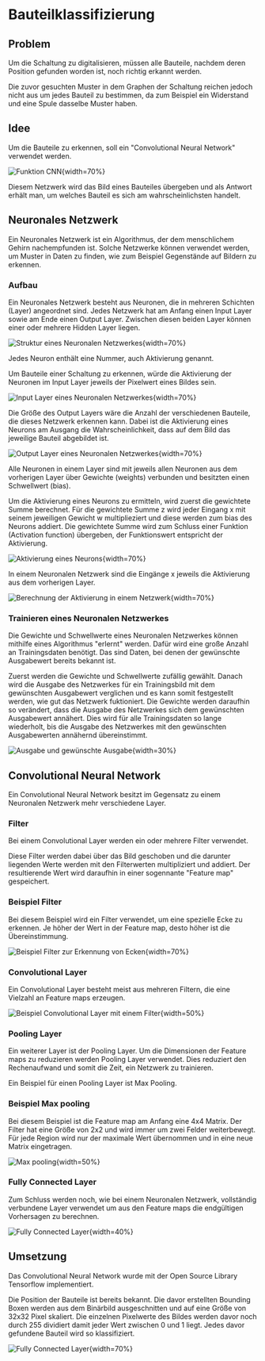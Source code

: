# Bauteilklassifizierung

## Problem

Um die Schaltung zu digitalisieren, müssen alle Bauteile, nachdem deren Position gefunden worden ist, noch richtig erkannt werden.

Die zuvor gesuchten Muster in dem Graphen der Schaltung reichen jedoch nicht aus um jedes Bauteil zu bestimmen, da zum Beispiel ein Widerstand und eine Spule dasselbe Muster haben.

## Idee

Um die Bauteile zu erkennen, soll ein "Convolutional Neural Network" verwendet werden.

![Funktion CNN](.\Dateien\cnn.png){width=70%}

Diesem Netzwerk wird das Bild eines Bauteiles übergeben und als Antwort erhält man, um welches Bauteil es sich am wahrscheinlichsten handelt.

## Neuronales Netzwerk

Ein Neuronales Netzwerk ist ein Algorithmus, der dem menschlichem Gehirn nachempfunden ist. Solche Netzwerke können verwendet werden, um Muster in Daten zu finden, wie zum Beispiel Gegenstände auf Bildern zu erkennen.

### Aufbau

Ein Neuronales Netzwerk besteht aus Neuronen, die in mehreren Schichten (Layer) angeordnet sind. Jedes Netzwerk hat am Anfang einen Input Layer sowie am Ende einen Output Layer. Zwischen diesen beiden Layer können einer oder mehrere Hidden Layer liegen.

![Struktur eines Neuronalen Netzwerkes](.\Dateien\aufbauNN.png){width=70%}

Jedes Neuron enthält eine Nummer, auch Aktivierung genannt.

Um Bauteile einer Schaltung zu erkennen, würde die Aktivierung der Neuronen im Input Layer jeweils der Pixelwert eines Bildes sein.

![Input Layer eines Neuronalen Netzwerkes](.\Dateien\inputLayer.png){width=70%}

Die Größe des Output Layers wäre die Anzahl der verschiedenen Bauteile, die dieses Netzwerk erkennen kann. Dabei ist die Aktivierung eines Neurons am Ausgang die Wahrscheinlichkeit, dass auf dem Bild das jeweilige Bauteil abgebildet ist. 

![Output Layer eines Neuronalen Netzwerkes](.\Dateien\outputLayer.png){width=70%}


Alle Neuronen in einem Layer sind mit jeweils allen Neuronen aus dem vorherigen Layer über Gewichte (weights) verbunden und besitzten einen Schwellwert (bias).


Um die Aktivierung eines Neurons zu ermitteln, wird zuerst die gewichtete Summe berechnet. Für die gewichtete Summe z wird jeder Eingang x mit seinem jeweiligen Gewicht w multiplieziert und diese werden zum bias des Neurons addiert. Die gewichtete Summe wird zum Schluss einer Funktion (Activation function) übergeben, der Funktionswert entspricht der Aktivierung.

![Aktivierung eines Neurons](.\Dateien\singleNeuron.png){width=70%}

In einem Neuronalen Netzwerk sind die Eingänge x jeweils die Aktivierung aus dem vorherigen Layer.

![Berechnung der Aktivierung in einem Netzwerk](.\Dateien\calculate.png){width=70%}

### Trainieren eines Neuronalen Netzwerkes

Die Gewichte und Schwellwerte eines Neuronalen Netzwerkes können mithilfe eines Algorithmus "erlernt" werden.
Dafür wird eine große Anzahl an Trainingsdaten benötigt. Das sind Daten, bei denen der gewünschte Ausgabewert bereits bekannt ist. 

Zuerst werden die Gewichte und Schwellwerte zufällig gewählt. Danach wird die Ausgabe des Netzwerkes für ein Trainingsbild mit dem gewünschten Ausgabewert verglichen und es kann somit festgestellt werden, wie gut das Netzwerk fuktioniert. Die Gewichte werden daraufhin so verändert, dass die Ausgabe des Netzwerkes sich dem gewünschten Ausgabewert annähert. Dies wird für alle Trainingsdaten so lange wiederholt, bis die Ausgabe des Netzwerkes mit den gewünschten Ausgabewerten annähernd übereinstimmt.

![Ausgabe und gewünschte Ausgabe](.\Dateien\loss.png){width=30%}


## Convolutional Neural Network

Ein Convolutional Neural Network besitzt im Gegensatz zu einem Neuronalen Netzwerk mehr verschiedene Layer.


### Filter

Bei einem Convolutional Layer werden ein oder mehrere Filter verwendet.

Diese Filter werden dabei über das Bild geschoben und die darunter liegenden Werte werden mit den Filterwerten multipliziert und addiert. Der resultierende Wert wird daraufhin in einer sogennante "Feature map" gespeichert.

### Beispiel Filter

Bei diesem Beispiel wird ein Filter verwendet, um eine spezielle Ecke zu erkennen. Je höher der Wert in der Feature map, desto höher ist die Übereinstimmung. 

![Beispiel Filter zur Erkennung von Ecken](.\Dateien\filter.png){width=70%}

### Convolutional Layer

Ein Convolutional Layer besteht meist aus mehreren Filtern, die eine Vielzahl an Feature maps erzeugen.

![Beispiel Convolutional Layer mit einem Filter](.\Dateien\convLayer.png){width=50%}

### Pooling Layer

Ein weiterer Layer ist der Pooling Layer. Um die Dimensionen der Feature maps zu reduzieren werden Pooling Layer verwendet. Dies reduziert den Rechenaufwand und somit die Zeit, ein Netzwerk zu trainieren.

Ein Beispiel für einen Pooling Layer ist Max Pooling.

### Beispiel Max pooling

Bei diesem Beispiel ist die Feature map am Anfang eine 4x4 Matrix. Der Filter hat eine Größe von 2x2 und wird immer um zwei Felder weiterbewegt. Für jede Region wird nur der maximale Wert übernommen und in eine neue Matrix eingetragen.

![Max pooling](.\Dateien\pooling.png){width=50%}

### Fully Connected Layer

Zum Schluss werden noch, wie bei einem Neuronalen Netzwerk, vollständig verbundene Layer verwendet um aus den Feature maps die endgültigen Vorhersagen zu berechnen.

![Fully Connected Layer](.\Dateien\dense.png){width=40%}

## Umsetzung

Das Convolutional Neural Network wurde mit der Open Source Library Tensorflow implementiert.

Die Position der Bauteile ist bereits bekannt. Die davor erstellten Bounding Boxen werden aus dem Binärbild ausgeschnitten und auf eine Größe von 32x32 Pixel skaliert. Die einzelnen Pixelwerte des Bildes werden davor noch durch 255 dividiert damit jeder Wert zwischen 0 und 1 liegt. Jedes davor gefundene Bauteil wird so klassifiziert.

![Fully Connected Layer](.\Dateien\box.png){width=70%}


